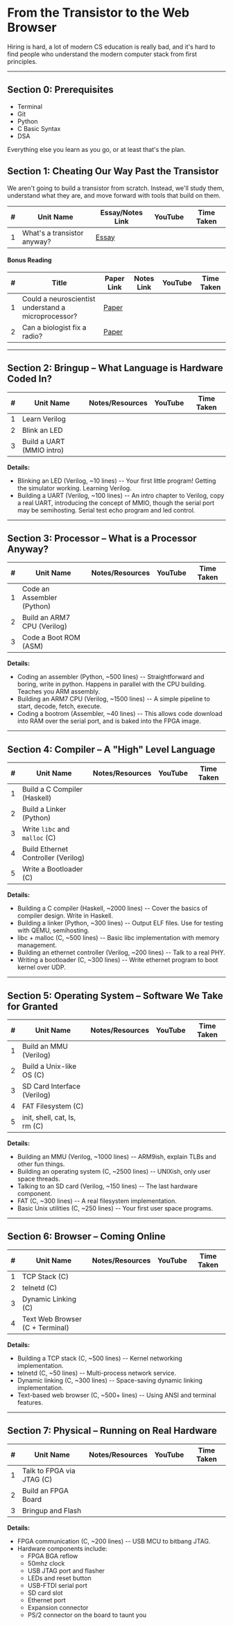 # From the Transistor to the Web Browser  

Hiring is hard, a lot of modern CS education is really bad, and it's hard to find people who understand the modern computer stack from first principles.

---

## Section 0: Prerequisites

- Terminal
- Git
- Python
- C Basic Syntax
- DSA

Everything else you learn as you go, or at least that's the plan.

## Section 1: Cheating Our Way Past the Transistor  
We aren't going to build a transistor from scratch. Instead, we'll study them, understand what they are, and move forward with tools that build on them.

| # | Unit Name                          | Essay/Notes Link | YouTube | Time Taken |
|---|-----------------------------------|------------------|---------|------------|
| 1 | What's a transistor anyway?       | [Essay](#)       |         |            |

#### Bonus Reading
| # | Title                                             | Paper Link | Notes Link | YouTube | Time Taken |
|---|---------------------------------------------------|------------|------------|---------|------------|
| 1 | Could a neuroscientist understand a microprocessor? | [Paper](https://journals.plos.org/ploscompbiol/article?id=10.1371/journal.pcbi.1005268) | |  |     |
| 2 | Can a biologist fix a radio?                      | [Paper](https://www.cell.com/cancer-cell/pdf/S1535-6108(02)00133-2.pdf) | |  |       |

---

## Section 2: Bringup – What Language is Hardware Coded In?  

| # | Unit Name                     | Notes/Resources | YouTube | Time Taken |
|---|-------------------------------|------------------|---------|------------|
| 1 | Learn Verilog                 |                  |         |            |
| 2 | Blink an LED                  |                  |         |            |
| 3 | Build a UART (MMIO intro)     |                  |         |            |

**Details:**
- Blinking an LED (Verilog, ~10 lines) -- Your first little program! Getting the simulator working. Learning Verilog.
- Building a UART (Verilog, ~100 lines) -- An intro chapter to Verilog, copy a real UART, introducing the concept of MMIO, though the serial port may be semihosting. Serial test echo program and led control.

---

## Section 3: Processor – What is a Processor Anyway?  

| # | Unit Name                        | Notes/Resources | YouTube | Time Taken |
|---|----------------------------------|------------------|---------|------------|
| 1 | Code an Assembler (Python)       |                  |         |            |
| 2 | Build an ARM7 CPU (Verilog)      |                  |         |            |
| 3 | Code a Boot ROM (ASM)            |                  |         |            |

**Details:**
- Coding an assembler (Python, ~500 lines) -- Straightforward and boring, write in python. Happens in parallel with the CPU building. Teaches you ARM assembly.
- Building an ARM7 CPU (Verilog, ~1500 lines) -- A simple pipeline to start, decode, fetch, execute.
- Coding a bootrom (Assembler, ~40 lines) -- This allows code download into RAM over the serial port, and is baked into the FPGA image.

---

## Section 4: Compiler – A "High" Level Language  

| # | Unit Name                            | Notes/Resources | YouTube | Time Taken |
|---|--------------------------------------|------------------|---------|------------|
| 1 | Build a C Compiler (Haskell)         |                  |         |            |
| 2 | Build a Linker (Python)              |                  |         |            |
| 3 | Write `libc` and `malloc` (C)        |                  |         |            |
| 4 | Build Ethernet Controller (Verilog)  |                  |         |            |
| 5 | Write a Bootloader (C)               |                  |         |            |

**Details:**
- Building a C compiler (Haskell, ~2000 lines) -- Cover the basics of compiler design. Write in Haskell.
- Building a linker (Python, ~300 lines) -- Output ELF files. Use for testing with QEMU, semihosting.
- libc + malloc (C, ~500 lines) -- Basic libc implementation with memory management.
- Building an ethernet controller (Verilog, ~200 lines) -- Talk to a real PHY.
- Writing a bootloader (C, ~300 lines) -- Write ethernet program to boot kernel over UDP.

---

## Section 5: Operating System – Software We Take for Granted  

| # | Unit Name                     | Notes/Resources | YouTube | Time Taken |
|---|-------------------------------|------------------|---------|------------|
| 1 | Build an MMU (Verilog)        |                  |         |            |
| 2 | Build a Unix-like OS (C)      |                  |         |            |
| 3 | SD Card Interface (Verilog)   |                  |         |            |
| 4 | FAT Filesystem (C)            |                  |         |            |
| 5 | init, shell, cat, ls, rm (C)  |                  |         |            |

**Details:**
- Building an MMU (Verilog, ~1000 lines) -- ARM9ish, explain TLBs and other fun things.
- Building an operating system (C, ~2500 lines) -- UNIXish, only user space threads.
- Talking to an SD card (Verilog, ~150 lines) -- The last hardware component.
- FAT (C, ~300 lines) -- A real filesystem implementation.
- Basic Unix utilities (C, ~250 lines) -- Your first user space programs.

---

## Section 6: Browser – Coming Online  

| # | Unit Name                         | Notes/Resources | YouTube | Time Taken |
|---|-----------------------------------|------------------|---------|------------|
| 1 | TCP Stack (C)                     |                  |         |            |
| 2 | telnetd (C)                       |                  |         |            |
| 3 | Dynamic Linking (C)               |                  |         |            |
| 4 | Text Web Browser (C + Terminal)   |                  |         |            |

**Details:**
- Building a TCP stack (C, ~500 lines) -- Kernel networking implementation.
- telnetd (C, ~50 lines) -- Multi-process network service.
- Dynamic linking (C, ~300 lines) -- Space-saving dynamic linking implementation.
- Text-based web browser (C, ~500+ lines) -- Using ANSI and terminal features.

---

## Section 7: Physical – Running on Real Hardware  

| # | Unit Name                              | Notes/Resources | YouTube | Time Taken |
|---|----------------------------------------|-----------------|---------|------------|
| 1 | Talk to FPGA via JTAG (C)              |                  |         |            |
| 2 | Build an FPGA Board                    |                  |         |            |
| 3 | Bringup and Flash                      |                  |         |            |

**Details:**
- FPGA communication (C, ~200 lines) -- USB MCU to bitbang JTAG.
- Hardware components include:
  - FPGA BGA reflow
  - 50mhz clock
  - USB JTAG port and flasher
  - LEDs and reset button
  - USB-FTDI serial port
  - SD card slot
  - Ethernet port
  - Expansion connector
  - PS/2 connector on the board to taunt you
